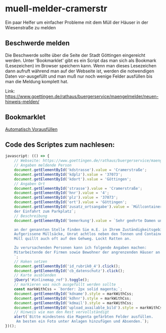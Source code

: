 # muell-melder-cramerstr
Ein paar Helfer um einfacher Probleme mit dem Müll der Häuser in der Wiesenstraße zu melden


## Beschwerde melden

Die Beschwerde sollte über die Seite der Stadt Göttingen eingereicht werden. Unter 'Bookmarklet' gibt es ein Script das man sich als Bookmark (Lesezeichen) im Browser speichern kann. Wenn man dieses Lesezeichen dann aufruft während man auf der Webseite ist, werden die notwendigen Daten vor-ausgefüllt und man muß nur noch wenige Felder ausfüllen bis man die Meldung komplett hat.

Link: https://www.goettingen.de/rathaus/buergerservice/maengelmelder/neuen-hinweis-melden/

## Bookmarklet

<a href="javascript: (() => {// Webseite: https://www.goettingen.de/rathaus/buergerservice/maengelmelder/neuen-hinweis-melden/ // Angaben meldende Person document.getElementById('kdstrasse').value = 'Cramerstraße'; document.getElementById('kdplz').value = '37073'; document.getElementById('kdort').value = 'Göttingen'; // Angaben Ort document.getElementById('strasse').value = 'Cramerstraße'; document.getElementById('hnr').value = '4'; document.getElementById('plz').value = '37073'; document.getElementById('ort').value = 'Göttingen'; document.getElementById('zusatz_ortsangabe').value = `Müllcontainer Abstellplatz beim Tiefgaragen-Treppenhaus an der Einfahrt zum Parkplatz`; // Beschreibung document.getElementById('bemerkung').value = `Sehr geehrte Damen und Herren, an der genannten Stelle finden Sie m.E. in Ihrem Zuständigkeitsgebiet unzumutbare Müllablagerungen: Aufgerissene Müllsäcke, Unrat achtlos neben den Tonnen und Containern. Reguläre Abholung oft nicht möglich. Müll quillt auch oft auf den Gehweg. Lockt Ratten an. Zu verursachenden Personen kann ich folgende Angaben machen: Mitarbeitende der Firmen sowie Bewohner der angrenzenden Häuser an der Wiesenstr. `; // Haken setzen document.getElementById('id_rubrik0_4').click(); document.getElementById('cb_datenschutz').click(); // Karte ausblenden jQuery('#inlinemap_ref').toggle(); // markieren was noch ausgefüllt werden sollte const markWithCss = `border: 2px solid magenta;`; document.getElementById('kdname').style = markWithCss; document.getElementById('kdhnr').style = markWithCss; document.getElementById('kdmail').style = markWithCss; document.getElementById('upload_available_bild').style = markWithCss; // Hinweis wie man den Rest vervollständigt alert(`Bitte mindestens die Magenta gefärbten Felder ausfüllen. Am besten ein Foto unter Anlagen hinzufügen und Absenden.`); })();">
  Automatisch Vorausfüllen
</a>

## Code des Scriptes zum nachlesen:

```JavaScript
javascript: (() => {
	// Webseite: https://www.goettingen.de/rathaus/buergerservice/maengelmelder/neuen-hinweis-melden/
	// Angaben meldende Person
	document.getElementById('kdstrasse').value = 'Cramerstraße';
	document.getElementById('kdplz').value = '37073';
	document.getElementById('kdort').value = 'Göttingen';
	// Angaben Ort
	document.getElementById('strasse').value = 'Cramerstraße';
	document.getElementById('hnr').value = '4';
	document.getElementById('plz').value = '37073';
	document.getElementById('ort').value = 'Göttingen';
	document.getElementById('zusatz_ortsangabe').value = `Müllcontainer Abstellplatz beim Tiefgaragen-Treppenhaus an 
	der Einfahrt zum Parkplatz`;
	// Beschreibung
	document.getElementById('bemerkung').value = `Sehr geehrte Damen und Herren,

	an der genannten Stelle finden Sie m.E. in Ihrem Zuständigkeitsgebiet unzumutbare Müllablagerungen:
	Aufgerissene Müllsäcke, Unrat achtlos neben den Tonnen und Containern. Reguläre Abholung oft nicht möglich. 
	Müll quillt auch oft auf den Gehweg. Lockt Ratten an.

	Zu verursachenden Personen kann ich folgende Angaben machen:
	Mitarbeitende der Firmen sowie Bewohner der angrenzenden Häuser an der Wiesenstr.
	`;
	// Haken setzen
	document.getElementById('id_rubrik0_4').click();
	document.getElementById('cb_datenschutz').click();
	// Karte ausblenden
	jQuery('#inlinemap_ref').toggle();
	// markieren was noch ausgefüllt werden sollte
	const markWithCss = `border: 2px solid magenta;`;
	document.getElementById('kdname').style = markWithCss;
	document.getElementById('kdhnr').style = markWithCss;
	document.getElementById('kdmail').style = markWithCss;
	document.getElementById('upload_available_bild').style = markWithCss;
	// Hinweis wie man den Rest vervollständigt
	alert(`Bitte mindestens die Magenta gefärbten Felder ausfüllen.
	 Am besten ein Foto unter Anlagen hinzufügen und Absenden.`);
})();
```